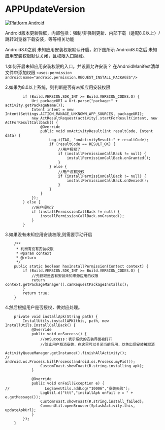 # APPUpdateVersion
[![Platform Android](https://img.shields.io/badge/platform-Android-brightgreen)](https://developer.android.com/)

Android版本更新弹框，内部包括：强制/非强制更新、内部下载（适配8.0以上）/跳转浏览器下载安装，等等相关功能


Android8.0之前
未知应用安装权限默认开启，如下图所示
Android8.0之后
未知应用安装权限默认关闭，且权限入口隐藏。

1.如何开启未知应用安装权限的入口，并设置允许安装？
在AndroidManifest清单文件中添加权限
`<uses-permission android:name="android.permission.REQUEST_INSTALL_PACKAGES"/>`

2.如果为8.0以上系统，则判断是否有未知应用安装权限
```
        if (Build.VERSION.SDK_INT >= Build.VERSION_CODES.O) {
            Uri packageURI = Uri.parse("package:" + activity.getPackageName());
            Intent intent = new Intent(Settings.ACTION_MANAGE_UNKNOWN_APP_SOURCES, packageURI);
            new ActResultRequest(activity).startForResult(intent, new ActForResultCallback() {
                @Override
                public void onActivityResult(int resultCode, Intent data) {
                    Log.i(TAG, "onActivityResult:" + resultCode);
                    if (resultCode == RESULT_OK) {
                        //用户授权了
                        if (installPermissionCallBack != null) {
                            installPermissionCallBack.onGranted();
                        }
                    } else {
                        //用户没有授权
                        if (installPermissionCallBack != null) {
                            installPermissionCallBack.onDenied();
                        }
                    }
                }
            });
        } else {
            //用户授权了
            if (installPermissionCallBack != null) {
                installPermissionCallBack.onGranted();
            }
        }
```
3.如果没有未知应用安装权限,则需要手动开启
```
    /**
     * 判断有没有安装权限
     * @param context
     * @return
     */
    public static boolean hasInstallPermission(Context context) {
        if (Build.VERSION.SDK_INT >= Build.VERSION_CODES.O) {
            //先获取是否有安装未知来源应用的权限
            return context.getPackageManager().canRequestPackageInstalls();
        }
        return true;
    }
```
4.然后根据用户是否授权，做对应处理。
```
    private void installApk(String path) {
        InstallUtils.installAPK(this, path, new InstallUtils.InstallCallBack() {
            @Override
            public void onSuccess() {
                //onSuccess：表示系统的安装界面被打开
                //防止用户取消安装，在这里可以关闭当前应用，以免出现安装被取消
                ActivityQueueManager.getInstance().finishAllActivity();
//                android.os.Process.killProcess(android.os.Process.myPid());
                CustomToast.showToast(R.string.installing_apk);
            }

            @Override
            public void onFail(Exception e) {
//                LogSaveUtils.addLog("10006","安装失败");
                LogUtil.d("ttt","installApk onFail e = " + e.getMessage());
                CustomToast.showToast(R.string.install_failed);
                CommonUtil.openBrowser(SplashActivity.this, updateApkUrl);
            }
        });
    }
```


